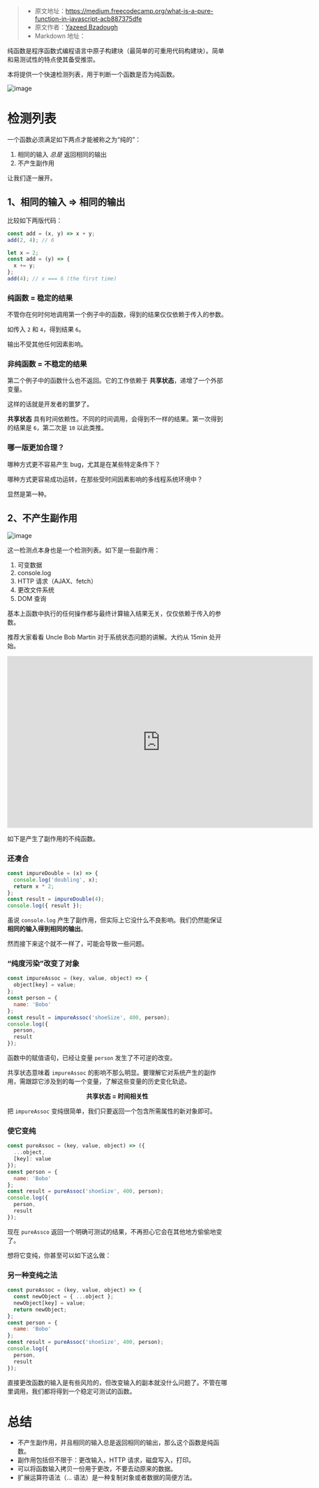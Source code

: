 > - 原文地址：https://medium.freecodecamp.org/what-is-a-pure-function-in-javascript-acb887375dfe
> - 原文作者：[Yazeed Bzadough](https://medium.freecodecamp.org/@yazeedb)
> - Markdown 地址：

纯函数是程序函数式编程语言中原子构建块（最简单的可重用代码构建块）。简单和易测试性的特点使其备受推崇。

本将提供一个快速检测列表，用于判断一个函数是否为纯函数。

![image](./assets/pureFn1.jpg)


# 检测列表
一个函数必须满足如下两点才能被称之为“纯的”：
1. 相同的输入 _总是_ 返回相同的输出
2. 不产生副作用

让我们逐一展开。

## 1、相同的输入 => 相同的输出

比较如下两版代码：
```js
const add = (x, y) => x + y;
add(2, 4); // 6
```
```js
let x = 2;
const add = (y) => {
  x += y;
};
add(4); // x === 6 (the first time)
```
### 纯函数 = 稳定的结果
不管你在何时何地调用第一个例子中的函数，得到的结果仅仅依赖于传入的参数。

如传入 `2` 和 `4`，得到结果 `6`。

输出不受其他任何因素影响。

### 非纯函数 = 不稳定的结果
第二个例子中的函数什么也不返回。它的工作依赖于 **共享状态**，递增了一个外部变量。

这样的话就是开发者的噩梦了。

**共享状态** 具有时间依赖性。不同的时间调用，会得到不一样的结果。第一次得到的结果是 `6`，第二次是 `10` 以此类推。

### 哪一版更加合理？
哪种方式更不容易产生 bug，尤其是在某些特定条件下？

哪种方式更容易成功运转，在那些受时间因素影响的多线程系统环境中？

显然是第一种。

## 2、不产生副作用

![image](./assets/pureFn2.jpg)

这一检测点本身也是一个检测列表。如下是一些副作用：
1. 可变数据
2. console.log
3. HTTP 请求（AJAX、fetch）
4. 更改文件系统
5. DOM 查询

基本上函数中执行的任何操作都与最终计算输入结果无关，仅仅依赖于传入的参数。

推荐大家看看 Uncle Bob Martin 对于系统状态问题的讲解。大约从 15min 处开始。

<iframe width="700" height="393" src="https://www.youtube.com/embed/7Zlp9rKHGD4" frameborder="0" allow="accelerometer; autoplay; encrypted-media; gyroscope; picture-in-picture" allowfullscreen></iframe>

如下是产生了副作用的不纯函数。

### 还凑合

```js
const impureDouble = (x) => {
  console.log('doubling', x);
  return x * 2;
};
const result = impureDouble(4);
console.log({ result });
```

虽说 `console.log` 产生了副作用，但实际上它没什么不良影响。我们仍然能保证**相同的输入得到相同的输出**。

然而接下来这个就不一样了，可能会导致一些问题。

### “纯度污染”改变了对象
```js
const impureAssoc = (key, value, object) => {
  object[key] = value;
};
const person = {
  name: 'Bobo'
};
const result = impureAssoc('shoeSize', 400, person);
console.log({
  person,
  result
});
```
函数中的赋值语句，已经让变量 `person` 发生了不可逆的改变。

共享状态意味着 `impureAssoc` 的影响不那么明显。要理解它对系统产生的副作用，需跟踪它涉及到的每一个变量，了解这些变量的历史变化轨迹。

**<center>共享状态 = 时间相关性</center>**

把 `impureAssoc` 变纯很简单，我们只要返回一个包含所需属性的新对象即可。

### 使它变纯
```js
const pureAssoc = (key, value, object) => ({
  ...object,
  [key]: value
});
const person = {
  name: 'Bobo'
};
const result = pureAssoc('shoeSize', 400, person);
console.log({
  person,
  result
});
```

现在 `pureAssco` 返回一个明确可测试的结果，不再担心它会在其他地方偷偷地变了。

想将它变纯，你甚至可以如下这么做：

### 另一种变纯之法
```js
const pureAssoc = (key, value, object) => {
  const newObject = { ...object };
  newObject[key] = value;
  return newObject;
};
const person = {
  name: 'Bobo'
};
const result = pureAssoc('shoeSize', 400, person);
console.log({
  person,
  result
});
```

直接更改函数的输入是有些风险的，但改变输入的副本就没什么问题了。不管在哪里调用，我们都将得到一个稳定可测试的函数。

# 总结
- 不产生副作用，并且相同的输入总是返回相同的输出，那么这个函数是纯函数。
- 副作用包括但不限于：更改输入，HTTP 请求，磁盘写入，打印。
- 可以将函数输入拷贝一份用于更改，不要去动原来的数据。
- 扩展运算符语法（... 语法）是一种复制对象或者数据的简便方法。
